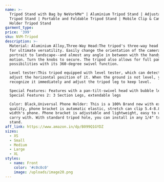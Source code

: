 ```yaml
---
name: >-
  Tripod Stand with Bag by NeVorkMe™ | Aluminium Tripod Stand | Adjustable
  Tripod Stand | Portable and Foldable Tripod Stand | Mobile Clip & Camera
  Holder Tripod Stand
garment_type:
price: '399'
sku: NVM-Tripod
description: >-
  Material: Aluminium Alloy,Three-Way Head:The tripod's three-way head allows
  for ultimate versatility. Easily change the orientation of the camera from
  portrait to landscape--and almost any angle in between with the handy tilt
  motion. Turn the knobs to secure. The tripod also allows for full panoramic
  possibilities with its 360-degree swivel function.

  Level tester:This tripod equipped with level tester, which can detect and
  adjust the horizontal position of it. When the ground is not level, you can
  recognize it immediately and adjust the tripod leg to keep level.

  Special Features: Features with a pan-tilt-swivel head with bubble leave;
  Special Features 2: 3 Section Legs, extendable legs

  Color: Black,Universal Phone Holder: This is a 100% Brand new with excellent
  quality, phone bracket is automatic elastic, stretch can clip 5.4-8.8 cm
  width's phone. Phone bracket is adjustable and lightweight, easy to use and
  carry with. With standard tripod hole, you can install in any 1/4" tripod
  stand.
aff_link: https://www.amazon.in/dp/B099Q1GYDZ
sizes:
  - XS
  - Small
  - Medium
  - Large
  - XL
styles:
  - name: Front
    color: '#c0c0c0'
    image: /uploads/image20.png
---
```


